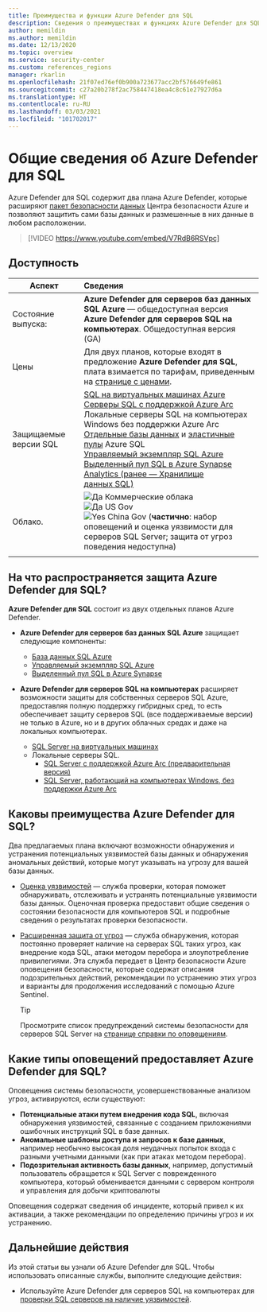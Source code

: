 ```yaml
---
title: Преимущества и функции Azure Defender для SQL
description: Сведения о преимуществах и функциях Azure Defender для SQL.
author: memildin
ms.author: memildin
ms.date: 12/13/2020
ms.topic: overview
ms.service: security-center
ms.custom: references_regions
manager: rkarlin
ms.openlocfilehash: 21f07ed76ef0b900a723677acc2bf576649fe861
ms.sourcegitcommit: c27a20b278f2ac758447418ea4c8c61e27927d6a
ms.translationtype: HT
ms.contentlocale: ru-RU
ms.lasthandoff: 03/03/2021
ms.locfileid: "101702017"
---
```

# <a name="introduction-to-azure-defender-for-sql"></a>Общие сведения об Azure Defender для SQL

Azure Defender для SQL содержит два плана Azure Defender, которые расширяют [пакет безопасности данных](../azure-sql/database/azure-defender-for-sql.md) Центра безопасности Azure и позволяют защитить сами базы данных и размешенные в них данные в любом расположении. 

> [!VIDEO https://www.youtube.com/embed/V7RdB6RSVpc]

## <a name="availability"></a>Доступность

|Аспект|Сведения|
|----|:----|
|Состояние выпуска:|**Azure Defender для серверов баз данных SQL Azure** — общедоступная версия<br>**Azure Defender для серверов SQL на компьютерах**. Общедоступная версия (GA) |
|Цены|Для двух планов, которые входят в предложение **Azure Defender для SQL**, плата взимается по тарифам, приведенным на [странице с ценами](security-center-pricing.md).|
|Защищаемые версии SQL|[SQL на виртуальных машинах Azure](../azure-sql/virtual-machines/windows/sql-server-on-azure-vm-iaas-what-is-overview.md)<br>[Серверы SQL с поддержкой Azure Arc](/sql/sql-server/azure-arc/overview)<br>Локальные серверы SQL на компьютерах Windows без поддержки Azure Arc<br>[Отдельные базы данных](../azure-sql/database/single-database-overview.md) и [эластичные пулы](../azure-sql/database/elastic-pool-overview.md) Azure SQL<br>[Управляемый экземпляр SQL Azure](../azure-sql/managed-instance/sql-managed-instance-paas-overview.md)<br>[Выделенный пул SQL в Azure Synapse Analytics (ранее — Хранилище данных SQL)](../synapse-analytics/sql-data-warehouse/sql-data-warehouse-overview-what-is.md)|
|Облако.|![Да](./media/icons/yes-icon.png) Коммерческие облака<br>![Да](./media/icons/yes-icon.png) US Gov<br>![Yes](./media/icons/yes-icon.png) China Gov (**частично**: набор оповещений и оценка уязвимости для серверов SQL Server; защита от угроз поведения недоступна)|
|||

## <a name="what-does-azure-defender-for-sql-protect"></a>На что распространяется защита Azure Defender для SQL?

**Azure Defender для SQL** состоит из двух отдельных планов Azure Defender.

- **Azure Defender для серверов баз данных SQL Azure** защищает следующие компоненты:
    - [База данных SQL Azure](../azure-sql/database/sql-database-paas-overview.md)
    - [Управляемый экземпляр SQL Azure](../azure-sql/managed-instance/sql-managed-instance-paas-overview.md)
    - [Выделенный пул SQL в Azure Synapse](../synapse-analytics/sql-data-warehouse/sql-data-warehouse-overview-what-is.md)

- **Azure Defender для серверов SQL на компьютерах** расширяет возможности защиты для собственных серверов SQL Azure, предоставляя полную поддержку гибридных сред, то есть обеспечивает защиту серверов SQL (все поддерживаемые версии) не только в Azure, но и в других облачных средах и даже на локальных компьютерах.
    - [SQL Server на виртуальных машинах](https://azure.microsoft.com/services/virtual-machines/sql-server/)
    - Локальные серверы SQL.
        - [SQL Server с поддержкой Azure Arc (предварительная версия)](/sql/sql-server/azure-arc/overview)
        - [SQL Server, работающий на компьютерах Windows, без поддержки Azure Arc](../azure-monitor/agents/agent-windows.md)


## <a name="what-are-the-benefits-of-azure-defender-for-sql"></a>Каковы преимущества Azure Defender для SQL?

Два предлагаемых плана включают возможности обнаружения и устранения потенциальных уязвимостей базы данных и обнаружения аномальных действий, которые могут указывать на угрозу для вашей базы данных.

- [Оценка уязвимостей](../azure-sql/database/sql-vulnerability-assessment.md) — служба проверки, которая поможет обнаруживать, отслеживать и устранять потенциальные уязвимости базы данных. Оценочная проверка предоставит общие сведения о состоянии безопасности для компьютеров SQL и подробные сведения о результатах проверки безопасности.

- [Расширенная защита от угроз](../azure-sql/database/threat-detection-overview.md) — служба обнаружения, которая постоянно проверяет наличие на серверах SQL таких угроз, как внедрение кода SQL, атаки методом перебора и злоупотребление привилегиями. Эта служба передает в Центр безопасности Azure оповещения безопасности, которые содержат описания подозрительных действий, рекомендации по устранению этих угроз и варианты для продолжения исследований с помощью Azure Sentinel. 
    > [!TIP]
    > Просмотрите список предупреждений системы безопасности для серверов SQL Server на [странице справки по оповещениям](alerts-reference.md#alerts-sql-db-and-warehouse).


## <a name="what-kind-of-alerts-does-azure-defender-for-sql-provide"></a>Какие типы оповещений предоставляет Azure Defender для SQL?

Оповещения системы безопасности, усовершенствованные анализом угроз, активируются, если существуют:

- **Потенциальные атаки путем внедрения кода SQL**, включая обнаружения уязвимостей, связанные с созданием приложениями ошибочных инструкций SQL в базе данных.
- **Аномальные шаблоны доступа и запросов к базе данных**, например необычно высокая доля неудачных попыток входа с разными учетными данными (как при атаках методом перебора).
- **Подозрительная активность базы данных**, например, допустимый пользователь обращается к SQL Server с поврежденного компьютера, который обменивается данными с сервером контроля и управления для добычи криптовалюты

Оповещения содержат сведения об инциденте, который привел к их активации, а также рекомендации по определению причины угроз и их устранению.



## <a name="next-steps"></a>Дальнейшие действия

Из этой статьи вы узнали об Azure Defender для SQL. Чтобы использовать описанные службы, выполните следующие действия:

- Используйте Azure Defender для серверов SQL на компьютерах для [проверки SQL серверов на наличие уязвимостей](defender-for-sql-usage.md).